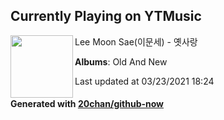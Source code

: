 ## Currently Playing on YTMusic

[<img align="left" width="100" src="https://lh3.googleusercontent.com/Qlm9WkQXZKiZVW43yt5MFpOiSF472q_D1Lfkwr0b5zQ2aVmDg36RlTXwGHwihJqHtW20MgdP3Zvw6HfF">](https://music.youtube.com/watch?v=BDH4M5stzqM)

Lee Moon Sae(이문세) - 옛사랑

**Albums**: Old And New

Last updated at 03/23/2021 18:24

#### Generated with [20chan/github-now](https://github.com/20chan/github-now)


<!--
**20chan/20chan** is a ✨ _special_ ✨ repository because its `README.md` (this file) appears on your GitHub profile.

Here are some ideas to get you started:

- 🔭 I’m currently working on ...
- 🌱 I’m currently learning ...
- 👯 I’m looking to collaborate on ...
- 🤔 I’m looking for help with ...
- 💬 Ask me about ...
- 📫 How to reach me: ...
- 😄 Pronouns: ...
- ⚡ Fun fact: ...
-->
